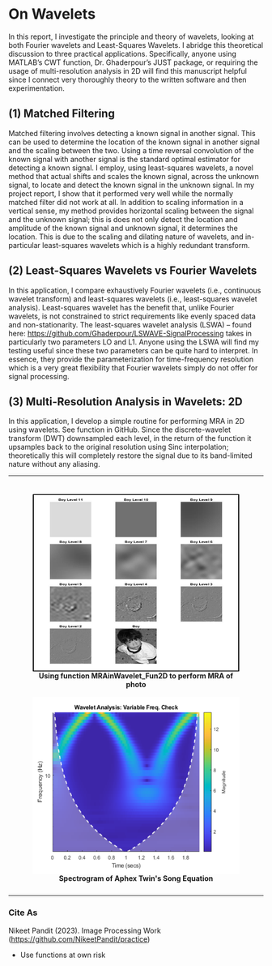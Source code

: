 # On Wavelets
In this report, I investigate the principle and theory of wavelets, looking at both Fourier wavelets and Least-Squares Wavelets. I abridge this theoretical discussion to three practical applications. Specifically, anyone using MATLAB’s CWT function, Dr. Ghaderpour’s JUST package, or requiring the usage of multi-resolution analysis in 2D will find this manuscript helpful since I connect very thoroughly theory to the written software and then experimentation. 
## (1) Matched Filtering 
Matched filtering involves detecting a known signal in another signal. This can be used to determine the location of the known signal in another signal and the scaling between the two. Using a time reversal convolution of the known signal with another signal is the standard optimal estimator for detecting a known signal. 
I employ, using least-squares wavelets, a novel method that actual shifts and scales the known signal, across the unknown signal, to locate and detect the known signal in the unknown signal. In my project report, I show that it performed very well while the normally matched filter did not work at all. In addition to scaling information in a vertical sense, my method provides horizontal scaling between the signal and the unknown signal; this is does not only detect the location and amplitude of the known signal and unknown signal, it determines the location. This is due to the scaling and dilating nature of wavelets, and in-particular least-squares wavelets which is a highly redundant transform. 


## (2) Least-Squares Wavelets vs Fourier Wavelets
In this application, I compare exhaustively Fourier wavelets (i.e., continuous wavelet transform) and least-squares wavelets (i.e., least-squares wavelet analysis). Least-squares wavelet has the benefit that, unlike Fourier wavelets, is not constrained to strict requirements like evenly spaced data and non-stationarity. The least-squares wavelet analysis (LSWA) – found here: https://github.com/Ghaderpour/LSWAVE-SignalProcessing takes in particularly two parameters LO and L1. Anyone using the LSWA will find my testing useful since these two parameters can be quite hard to interpret. In essence, they provide the parameterization for time-frequency resolution which is a very great flexibility that Fourier wavelets simply do not offer for signal processing. 

## (3) Multi-Resolution Analysis in Wavelets: 2D
In this application, I develop a simple routine for performing MRA in 2D using wavelets. See function in GitHub. Since the discrete-wavelet transform (DWT) downsampled each level, in the return of the function it upsamples back to the original resolution using Sinc interpolation; theoretically this will completely restore the signal due to its band-limited nature without any aliasing. 

--------------------------------------------

<div class="container" style="display: inline-block;">  
  <figure>
  <div style="float: left; padding: 8px;">
    <img src='https://github.com/NikeetPandit/projects/blob/main/Fourier%20and%20Least-Squares%20Wavelets/functions/IM/read_me_IM.png' width="450" height="350" align="center"/>
    <figcaption align="center"><b>Using function MRAinWavelet_Fun2D to perform MRA of photo</b></figcaption>
  </div>

  <div style="float: right; padding: 8px;">
    <img src='https://github.com/NikeetPandit/practice/blob/main/Spectral%20Analysis%20Work/functions/IM/read_me_IM2.PNG' width="450" height="350" align="center"/>
    <figcaption align="center"><b>Spectrogram of Aphex Twin's Song Equation</b></figcaption>
  </div>
  </figure>
</div>

--------------------------------------------

### Cite As
Nikeet Pandit (2023). Image Processing Work (https://github.com/NikeetPandit/practice)
* Use functions at own risk

